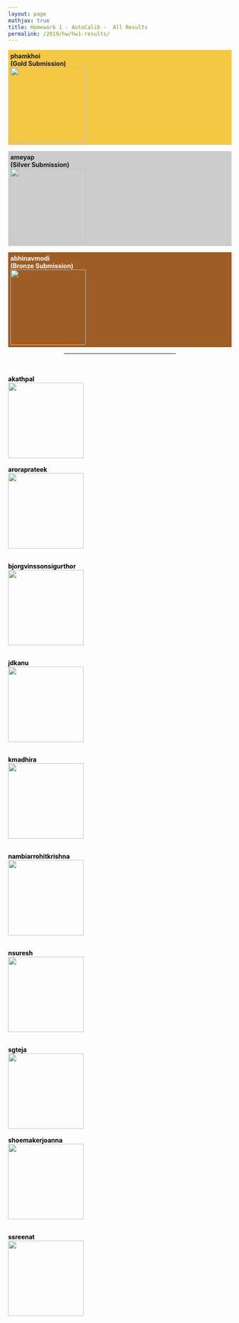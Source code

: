 ```yaml
---
layout: page
mathjax: true
title: Homework 1 - AutoCalib -  All Results
permalink: /2019/hw/hw1-results/
---
```


<!-- Gold -->
<p style="background-color:#f4c842; padding:5px">
<b>phamkhoi</b><br>
<b>(Gold Submission)<br>
</b><a href="/assets/2019/hw1/results/pdf/phamkhoi_hw1.pdf">
<img src="/assets/2019/hw1/results/jpg/phamkhoi_hw1.jpg" height="170"></a>
</p>

<!-- Silver -->
<p style="background-color:#ccc; padding:5px">
<b>ameyap</b><br>
<b>(Silver Submission)<br>
</b><a href="/assets/2019/hw1/results/pdf/patilameya_hw1.pdf"> 
<img src="/assets/2019/hw1/results/jpg/patilameya_hw1.jpg" height="170"></a>
</p>

<!-- Bronze -->
<p style="background-color:#9e5d24; padding:5px">
<b><font color="white">abhinavmodi<br>
<b>(Bronze Submission)<br>
</b><a href="/assets/2019/hw1/results/pdf/abhinavmodi_hw1.pdf"> 
<img src="/assets/2019/hw1/results/jpg/abhi1625_hw1.jpg" height="170"></a>

<p></p>

<center>
<hr width="50%">
</center>
<br><br>

<font color="black">
<b><b>akathpal</b><br>
</b><a href="/assets/2019/hw1/results/pdf/akathpal_hw1.pdf"> 
<img src="/assets/2019/hw1/results/jpg/akathpal_hw1.jpg" height="170"></a>
<br><br>

<b>
aroraprateek<br>
</b><a href="/assets/2019/hw1/results/pdf/aroraprateek_hw1.pdf"> 
<img src="/assets/2019/hw1/results/jpg/aroraprateek_hw1.jpg" height="170"></a>
<br><br>

<b>bjorgvinssonsigurthor<br>
</b><a href="/assets/2019/hw1/results/pdf/bjorgvinssonsigurthor_hw1.pdf"> 
<img src="/assets/2019/hw1/results/jpg/bjorgvinssonsigurthor_hw1.jpg" height="170"></a>
<br><br>

<b>jdkanu<br>
</b><a href="/assets/2019/hw1/results/pdf/kanujohn_hw1.pdf"> 
<img src="/assets/2019/hw1/results/jpg/kanujohn_hw1.jpg" height="170"></a>
<br><br>

<b>kmadhira<br>
</b><a href="/assets/2019/hw1/results/pdf/kmadhira_hw1.pdf"> 
<img src="/assets/2019/hw1/results/jpg/kmadhira_hw1.jpg" height="170"></a>
<br><br>

<b>nambiarrohitkrishna<br>
</b><a href="/assets/2019/hw1/results/pdf/nambiarrohitkrishna_hw1.pdf"> 
<img src="/assets/2019/hw1/results/jpg/nambiarrohitkrishna_hw1.jpg" height="170"></a>
<br><br>

<b>nsuresh<br>
</b><a href="/assets/2019/hw1/results/pdf/nsuresh_hw1.pdf"> 
<img src="/assets/2019/hw1/results/jpg/nsuresh_hw1.jpg" height="170"></a>
<br><br>

<b>
sgteja<br>
</b><a href="/assets/2019/hw1/results/pdf/samudralagnyana_hw1.pdf"> 
<img src="/assets/2019/hw1/results/jpg/samudralagnyana_hw1.jpg" height="170"></a>
<br><br>


<b>
shoemakerjoanna<br>
</b><a href="/assets/2019/hw1/results/pdf/joshoe_hw1.pdf"> 
<img src="/assets/2019/hw1/results/jpg/joshoe_hw1.jpg" height="170"></a>
<br><br>

<b>ssreenat<br>
</b><a href="/assets/2019/hw1/results/pdf/ssreenat_hw1.pdf"> 
<img src="/assets/2019/hw1/results/jpg/ssreenat_hw1.jpg" height="170">
<br><br>
